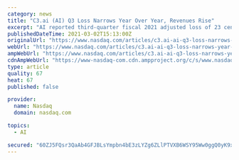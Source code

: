 ```yaml
---
category: news
title: "C3.ai (AI) Q3 Loss Narrows Year Over Year, Revenues Rise"
excerpt: "AI reported third-quarter fiscal 2021 adjusted loss of 23 cents per share, which was narrower than adjusted loss of 27 cents per share reported in the year-ago quarter. The Zacks Consensus Estimate for loss was pegged at 16 cents per share."
publishedDateTime: 2021-03-02T15:13:00Z
originalUrl: "https://www.nasdaq.com/articles/c3.ai-ai-q3-loss-narrows-year-over-year-revenues-rise-2021-03-02"
webUrl: "https://www.nasdaq.com/articles/c3.ai-ai-q3-loss-narrows-year-over-year-revenues-rise-2021-03-02"
ampWebUrl: "https://www.nasdaq.com/articles/c3.ai-ai-q3-loss-narrows-year-over-year-revenues-rise-2021-03-02?amp"
cdnAmpWebUrl: "https://www-nasdaq-com.cdn.ampproject.org/c/s/www.nasdaq.com/articles/c3.ai-ai-q3-loss-narrows-year-over-year-revenues-rise-2021-03-02?amp"
type: article
quality: 67
heat: 67
published: false

provider:
  name: Nasdaq
  domain: nasdaq.com

topics:
  - AI

secured: "60ZJ5FQsr3QaAb4GFJBLsYmpbn4bE3zLYZg6ZLlPTVXB6WSY95Ww0ggQ0yK9xPEeIx8EDrx2gjPiCzzW5PSmXmceQll7ffFfbKGtpnb9VKIHYjxffDSx3rD1fYMjE9XVrXNKhZBpvhF+81Qx68iHDZDf2WwEQzneLti1oB2mH2TBfxN11/GC74Zubju+4sre3dL98GhAEc5X8q1FQmmwskPGw3YeeCas5ok17zxhM7ReR9m7ldunouvkfr3vGW2wWhFwNIpDVc+uK5HxIMii2GNclQ4kOxlG+loOXlss77fcXtHA4C7PJAKJF2JLsB1NSZtdFY8dzcaSSEmfbzvMZwSI6yKTVqxA7FTxJLONt6E=;YvAalk6ASXqnncOVMAlq5Q=="
---
```


